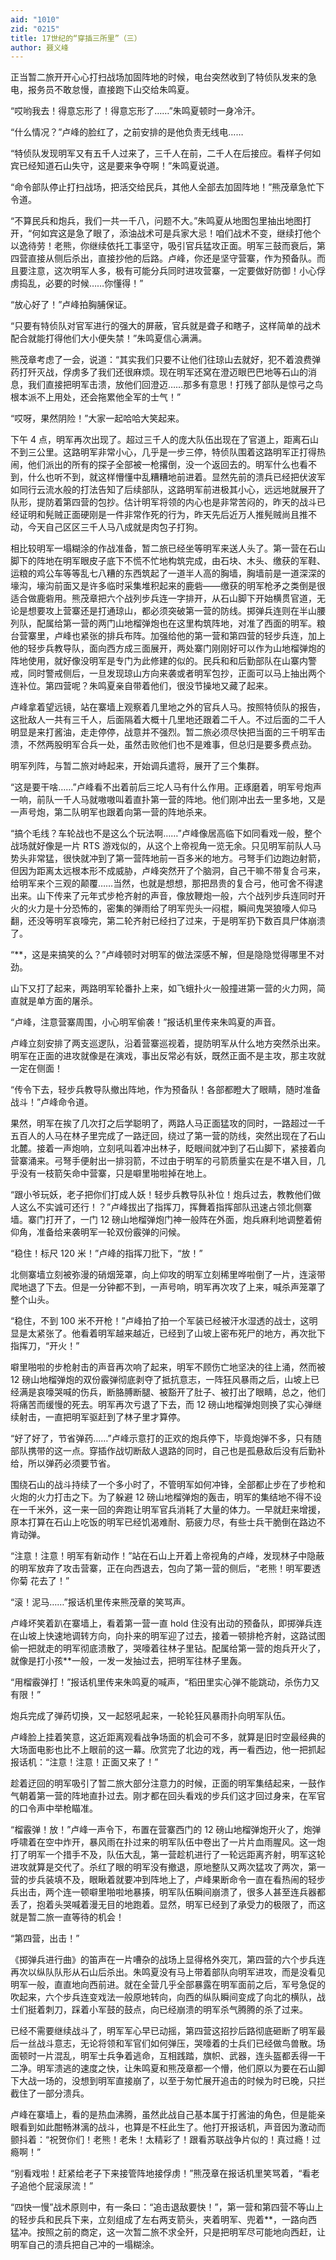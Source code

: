 ```yaml
---
aid: "1010"
zid: "0215"
title: 17世纪的“穿插三所里”（三）
author: 聂义峰
---
```


正当暂二旅开开心心打扫战场加固阵地的时候，电台突然收到了特侦队发来的急电，报务员不敢怠慢，直接跑下山交给朱鸣夏。

“哎哟我去！得意忘形了！得意忘形了……”朱鸣夏顿时一身冷汗。

“什么情况？”卢峰的脸红了，之前安排的是他负责无线电……

“特侦队发现明军又有五千人过来了，三千人在前，二千人在后接应。看样子何如宾已经知道石山失守，这是要来争夺啊！”朱鸣夏说道。

“命令部队停止打扫战场，把活交给民兵，其他人全部去加固阵地！”熊茂章急忙下令道。

“不算民兵和炮兵，我们一共一千八，问题不大。”朱鸣夏从地图包里抽出地图打开，“何如宾这是急了眼了，添油战术可是兵家大忌！咱们战术不变，继续打他个以逸待劳！老熊，你继续依托工事坚守，吸引官兵猛攻正面。明军三鼓而衰后，第四营直接从侧后杀出，直接抄他的后路。卢峰，你还是坚守营寨，作为预备队。而且要注意，这次明军人多，极有可能分兵同时进攻营寨，一定要做好防御！小心俘虏捣乱，必要的时候……你懂得！”

“放心好了！”卢峰拍胸脯保证。

“只要有特侦队对官军进行的强大的屏蔽，官兵就是聋子和瞎子，这样简单的战术配合就能打得他们大小便失禁！”朱鸣夏信心满满。

熊茂章考虑了一会，说道：“其实我们只要不让他们往琼山去就好，犯不着浪费弹药打歼灭战，俘虏多了我们还很麻烦。现在明军还窝在澄迈眼巴巴地等石山的消息，我们直接把明军击溃，放他们回澄迈……那多有意思！打残了部队是惊弓之鸟根本派不上用处，还会拖累他全军的士气！”

“哎呀，果然阴险！”大家一起哈哈大笑起来。

下午 4 点，明军再次出现了。超过三千人的庞大队伍出现在了官道上，距离石山不到三公里。这路明军非常小心，几乎是一步三停，特侦队围着这路明军正打得热闹，他们派出的所有的探子全部被一枪撂倒，没一个返回去的。明军什么也看不到，什么也听不到，就这样懵懂中乱糟糟地前进着。显然先前的溃兵已经把伏波军如同行云流水般的打法告知了后续部队，这路明军前进极其小心，远远地就展开了队形，提防着第四营的包抄。估计明军将领的内心也是非常苦闷的，昨天的战斗已经证明和髡贼正面硬刚是一件非常作死的行为，昨天先后近万人推髡贼尚且推不动，今天自己区区三千人马八成就是肉包子打狗。

相比较明军一塌糊涂的作战准备，暂二旅已经坐等明军来送人头了。第一营在石山脚下的阵地在明军眼皮子底下不慌不忙地构筑完成，由石块、木头、缴获的军鞋、运粮的鸡公车等等乱七八糟的东西筑起了一道半人高的胸墙，胸墙前是一道深深的壕沟，壕沟前面又是许多临时采集堆积起来的鹿砦——缴获的明军枪矛之类倒是很适合做鹿砦用。熊茂章把六个战列步兵连一字排开，从石山脚下开始横贯官道，无论是想要攻上营寨还是打通琼山，都必须突破第一营的防线。掷弹兵连则在半山腰列队，配属给第一营的两门山地榴弹炮也在这里构筑阵地，对准了西面的明军。粮台营寨里，卢峰也紧张的排兵布阵。加强给他的第一营和第四营的轻步兵连，加上他的轻步兵教导队，面向西方成三面展开，两处寨门刚刚好可以作为山地榴弹炮的阵地使用，就好像没明军是专门为此修建的似的。民兵和和后勤部队在山寨内警戒，同时警戒侧后，一旦发现琼山方向来袭或者明军包抄，正面可以马上抽出两个连补位。第四营呢？朱鸣夏亲自带着他们，很没节操地又藏了起来。

卢峰拿着望远镜，站在寨墙上观察着几里地之外的官兵人马。按照特侦队的报告，这批敌人一共有三千人，后面隔着大概十几里地还跟着二千人。不过后面的二千人明显是来打酱油，走走停停，战意并不强烈。暂二旅必须尽快把当面的三千明军击溃，不然两股明军合兵一处，虽然击败他们也不是难事，但总归是要多费点劲。

明军列阵，与暂二旅对峙起来，开始调兵遣将，展开了三个集群。

“这是要干啥……”卢峰看不出着前后三坨人马有什么作用。正琢磨着，明军号炮声一响，前队一千人马就嗷嗷叫着直扑第一营的阵地。他们刚冲出去一里多地，又是一声号炮，第二队明军也跟着向第一营的阵地杀来。

“搞个毛线？车轮战也不是这么个玩法啊……”卢峰像居高临下如同看戏一般，整个战场就好像是一片 RTS 游戏似的，从这个上帝视角一览无余。只见明军前队人马势头非常猛，很快就冲到了第一营阵地前一百多米的地方。弓弩手们边跑边射箭，但因为距离太远根本形不成威胁，卢峰突然开了个脑洞，自己干嘛不带复合弓来，给明军来个三观的颠覆……当然，也就是想想，那把昂贵的复合弓，他可舍不得逮出来。山下传来了元年式步枪齐射的声音，像放鞭炮一般，六个战列步兵连同时开火的火力是十分恐怖的，密集的弹雨给了明军兜头一闷棍，瞬间鬼哭狼嚎人仰马翻，还没等明军哀嚎完，第二轮齐射已经扫了过来，于是明军扔下数百具尸体崩溃了。

“\*\*，这是来搞笑的么？”卢峰顿时对明军的做法深感不解，但是隐隐觉得哪里不对劲。

山下又打了起来，两路明军轮番扑上来，如飞蛾扑火一般撞进第一营的火力网，简直就是单方面的屠杀。

“卢峰，注意营寨周围，小心明军偷袭！”报话机里传来朱鸣夏的声音。

卢峰立刻安排了两支巡逻队，沿着营寨巡视着，提防明军从什么地方突然杀出来。明军在正面的进攻就像是在演戏，事出反常必有妖，既然正面不是主攻，那主攻就一定在侧面！

“传令下去，轻步兵教导队撤出阵地，作为预备队！各部都瞪大了眼睛，随时准备战斗！”卢峰命令道。

果然，明军在挨了几次打之后学聪明了，两路人马正面猛攻的同时，一路超过一千五百人的人马在林子里完成了一路迂回，绕过了第一营的防线，突然出现在了石山北麓。接着一声炮响，立刻吼叫着冲出林子，眨眼间就冲到了石山脚下，紧接着向营寨涌来。弓弩手便射出一排羽箭，不过由于明军的弓箭质量实在是不堪入目，几乎没有一枝箭矢命中营寨，只是噼里啪啦掉在地上。

“跟小爷玩妖，老子把你们打成人妖！轻步兵教导队补位！炮兵过去，教教他们做人这么不实诚可还行！？”卢峰拔出了指挥刀，挥舞着指挥部队迅速占领北侧寨墙。寨门打开了，一门 12 磅山地榴弹炮门神一般阵在外面，炮兵麻利地调整着俯仰角，准备给来袭明军一轮双份霰弹的问候。

“稳住！标尺 120 米！”卢峰的指挥刀批下，“放！”

北侧寨墙立刻被弥漫的硝烟笼罩，向上仰攻的明军立刻稀里哗啦倒了一片，连滚带爬地退了下去。但是一分钟都不到，一声号响，明军再次攻了上来，喊杀声笼罩了整个山头。

“稳住，不到 100 米不开枪！”卢峰拍了拍一个军装已经被汗水湿透的战士，这明显是太紧张了。他看着明军越来越近，已经到了山坡上密布死尸的地方，再次批下指挥刀，“开火！”

噼里啪啦的步枪射击的声音再次响了起来，明军不顾伤亡地坚决的往上涌，然而被 12 磅山地榴弹炮的双份霰弹彻底剥夺了抵抗意志，一阵狂风暴雨之后，山坡上已经满是哀嚎哭喊的伤兵，断胳膊断腿、被豁开了肚子、被打出了眼睛，总之，他们将痛苦而缓慢的死去。明军再次亏退了下去，而 12 磅山地榴弹炮则换了实心弹继续射击，一直把明军驱赶到了林子里才算停。

“好了好了，节省弹药……”卢峰示意打的正欢的炮兵停下，毕竟炮弹不多，只有随部队携带的这一点。穿插作战切断敌人退路的同时，自己也是孤悬敌后没有后勤补给，所以弹药必须要节省。

围绕石山的战斗持续了一个多小时了，不管明军如何冲锋，全部都止步在了步枪和火炮的火力打击之下。为了躲避 12 磅山地榴弹炮的轰击，明军的集结地不得不设在一千米外，这一来一回的奔跑让明军官兵消耗了大量的体力。一早就赶来增援，原本打算在石山上吃饭的明军已经饥渴难耐、筋疲力尽，有些士兵干脆倒在路边不肯动弹。

“注意！注意！明军有新动作！”站在石山上开着上帝视角的卢峰，发现林子中隐蔽的明军放弃了攻击营寨，正在向西退去，包向了第一营的侧后，“老熊！明军要透你菊 花去了！”

“滚！泥马……”报话机里传来熊茂章的笑骂声。

卢峰坏笑着趴在寨墙上，看着第一营一直 hold 住没有出动的预备队，即掷弹兵连在山坡上快速地调转方向，向扑来的明军迎了过去，接着一顿排枪齐射，这路试图偷一把就走的明军彻底溃散了，哭嚎着往林子里钻。配属给第一营的炮兵开火了，就像是打小孩\*\*一般，一发一发抽过去，把明军往林子里轰。

“用榴霰弹打！”报话机里传来朱鸣夏的喊声，“稻田里实心弹不能跳动，杀伤力又有限！”

炮兵完成了弹药切换，又一起怒吼起来，一轮轮狂风暴雨扑向明军队伍。

卢峰脸上挂着笑意，这近距离观看战争场面的机会可不多，就算是旧时空最经典的大场面电影也比不上眼前的这一幕。欣赏完了北边的戏，再一看西边，他一把抓起报话机：“注意！注意！正面又来了！”

趁着迂回的明军吸引了暂二旅大部分注意力的时候，正面的明军集结起来，一鼓作气朝着第一营的阵地直扑过去。刚才都在回头看戏的步兵们这才回过身来，在军官的口令声中举枪瞄准。

“榴霰弹！放！”卢峰一声令下，布置在营寨西门的 12 磅山地榴弹炮开火了，炮弹呼啸着在空中炸开，暴风雨在扑过来的明军队伍中卷出了一片片血雨腥风。这一炮打了明军一个措手不及，队伍大乱，第一营趁机进行了一轮远距离齐射，明军这轮进攻就算是交代了。杀红了眼的明军没有撤退，原地整队又两次猛攻了两次，第一营的步兵装填不及，眼瞅着就要冲到阵地上了，卢峰果断命令一直在看热闹的轻步兵出击，两个连一顿噼里啪啦地暴揍，明军队伍瞬间崩溃了，很多人甚至连兵器都丢了，抱着头哭喊着漫无目的地跑着。显然，明军已经到了承受力的极限了，而这就是暂二旅一直等待的机会！

“第四营，出击！”

《掷弹兵进行曲》的笛声在一片嘈杂的战场上显得格外突兀，第四营的六个步兵连再次以纵队队形从石山后杀出。朱鸣夏没有马上带着部队向明军进攻，而是没看见明军一般，直直地向西前进。就在全营几乎全部暴露在明军面前之后，军号急促的吹起来，六个步兵连变戏法一般原地转向，向西的纵队瞬间变成了向北的横队，战士们挺着刺刀，踩着小军鼓的鼓点，向已经崩溃的明军杀气腾腾的杀了过来。

已经不需要继续战斗了，明军军心早已动摇，第四营这招抄后路彻底砸断了明军最后一丝战斗意志，无论将领和军官们如何弹压，哭嚎着的士兵们已经做鸟兽散。场面顿时一片混乱，明军士兵争着逃命，互相践踏，旗帜、武器，连头盔都丢得一干二净。明军溃逃的速度之快，让朱鸣夏和熊茂章都一个懵，他们原以为要在石山脚下大战一场的，没想到明军直接崩了，以至于匆忙展开追击的时候为时已晚，只拦截住了一部分溃兵。

卢峰在寨墙上，看的是热血沸腾，虽然此战自己基本属于打酱油的角色，但是能亲眼看到如此酣畅淋漓的战斗，也算是不枉此生了。他打开报话机，声音因为激动而颤抖着：“祝贺你们！老熊！老朱！太精彩了！跟看苏联战争片似的！真过瘾！过瘾啊！”

“别看戏啦！赶紧给老子下来接管阵地接俘虏！”熊茂章在报话机里笑骂着，“看老子追他个屁滚尿流！”

“四快一慢”战术原则中，有一条曰：“追击退敌要快！”，第一营和第四营不等山上的轻步兵和民兵下来，立刻组成了左右两支箭头，夹着明军、兜着\*\*，一路向西猛冲。按照之前的商定，这一次暂二旅不求全歼，只是把明军尽可能地向西赶，让明军自己的溃兵把自己冲的一塌糊涂。
